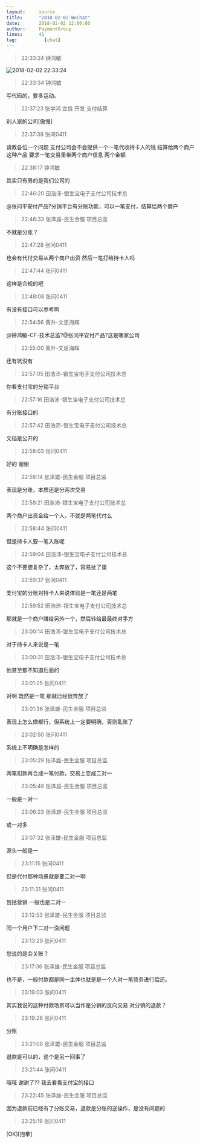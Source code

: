```yaml
---
layout:     source 
title:      "2018-02-02-WeChat"
date:       2018-02-02 12:00:00
author:     PaymentGroup
lines:      41 
tag:		  [chat]
---
```

> 22:33:24  钟鸿敏  
   
![2018-02-02 22:33:24](http://static.cocolian.org/img/20180202_223324.png) 
   
> 22:33:34  钟鸿敏  
   
写代码的，要多运动。  
   
> 22:37:23  张学鸿 宜信 开发 支付结算   
   
别人家的公司[傲慢]  
   
> 22:37:39  张问0411  
   
请教各位一个问题 支付公司会不会提供一个一笔代收持卡人的钱 结算给两个商户 这种产品 要求一笔交易里带两个商户信息 两个金额  
   
> 22:38:17  钟鸿敏  
   
其实只有男的是我们公司的  
   
> 22:46:20  田浩沛-银生宝电子支付公司技术总  
   
@张问平安付产品?分销平台有分账功能，可以一笔支付，结算给两个商户  
   
> 22:46:33  张泽雄-民生金服 项目总监  
   
不就是分账？  
   
> 22:47:28  张问0411  
   
也会有代付交易从两个商户出资 然后一笔打给持卡人吗  
   
> 22:47:44  张问0411  
   
这样是合规的吧  
   
> 22:48:08  张问0411  
   
有没有接口可以参考啊  
   
> 22:54:56  黄升-文思海辉   
   
@钟鸿敏-CF-技术总监?@张问平安付产品?这是哪家公司  
   
> 22:55:00  黄升-文思海辉   
   
还有坑没有  
   
> 22:57:05  田浩沛-银生宝电子支付公司技术总  
   
你看支付宝的分销平台  
   
> 22:57:16  田浩沛-银生宝电子支付公司技术总  
   
有分账接口的  
   
> 22:57:42  田浩沛-银生宝电子支付公司技术总  
   
文档是公开的  
   
> 22:58:03  张问0411  
   
好的 谢谢  
   
> 22:58:14  张泽雄-民生金服 项目总监  
   
表现是分账，本质还是分两次交易  
   
> 22:58:21  田浩沛-银生宝电子支付公司技术总  
   
两个商户出资金给一个人，不就是两笔代付么  
   
> 22:58:44  张问0411  
   
但是持卡人要一笔入账呢  
   
> 22:59:04  田浩沛-银生宝电子支付公司技术总  
   
这个不要想复杂了，太奔放了，容易扯了蛋  
   
> 22:59:37  张问0411  
   
支付宝的分账对持卡人来说体验是一笔还是两笔  
   
> 22:59:52  田浩沛-银生宝电子支付公司技术总  
   
那就是一个商户赚给另外一个，然后转给最最终对手方  
   
> 23:00:14  田浩沛-银生宝电子支付公司技术总  
   
对于持卡人来说是一笔  
   
> 23:00:31  田浩沛-银生宝电子支付公司技术总  
   
他甚至都不知道后面的  
   
> 23:01:25  张问0411  
   
对啊 既然是一笔 那就已经很奔放了  
   
> 23:01:36  张泽雄-民生金服 项目总监  
   
表现上怎么做都行，但系统上一定要明确，否则乱账了  
   
> 23:02:50  张问0411  
   
系统上不明确是怎样的  
   
> 23:05:29  张泽雄-民生金服 项目总监  
   
两笔扣款再合成一笔付款，交易上变成二对一  
   
> 23:05:48  张泽雄-民生金服 项目总监  
   
一般是一对一  
   
> 23:06:23  张泽雄-民生金服 项目总监  
   
或一对多  
   
> 23:07:32  张泽雄-民生金服 项目总监  
   
源头一般是一  
   
> 23:11:15  张问0411  
   
但是代付那种场景就是要二对一啊  
   
> 23:11:31  张问0411  
   
包括营销 一般也是二对一  
   
> 23:12:53  张泽雄-民生金服 项目总监  
   
同一个月户下二对一没问题  
   
> 23:13:29  张问0411  
   
您说的是会关账？  
   
> 23:17:36  张泽雄-民生金服 项目总监  
   
也不是，一般付款都是同一主体也就是是一个人对一笔债务进行偿还。  
   
> 23:19:03  张问0411  
   
其实我说的这种付款场景可以当作是分销的反向交易 对分销的退款？  
   
> 23:19:26  张问0411  
   
分账  
   
> 23:21:08  张泽雄-民生金服 项目总监  
   
退款是可以的，这个是另一回事了  
   
> 23:21:44  张问0411  
   
哦哦 谢谢了?? 我去看看支付宝的接口  
   
> 23:22:45  张泽雄-民生金服 项目总监  
   
因为退款前已经有了分账交易，退款是分账的逆操作，是没有问题的  
   
> 23:25:19  张问0411  
   
[OK][抱拳]  
   
